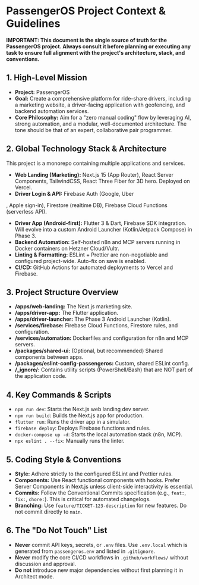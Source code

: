 # PassengerOS Project Context & Guidelines

**IMPORTANT: This document is the single source of truth for the PassengerOS project. Always consult it before planning or executing any task to ensure full alignment with the project's architecture, stack, and conventions.**

## 1. High-Level Mission
- **Project:** PassengerOS
- **Goal:** Create a comprehensive platform for ride-share drivers, including a marketing website, a driver-facing application with geofencing, and backend automation services.
- **Core Philosophy:** Aim for a "zero manual coding" flow by leveraging AI, strong automation, and a modular, well-documented architecture. The tone should be that of an expert, collaborative pair programmer.

## 2. Global Technology Stack & Architecture
This project is a monorepo containing multiple applications and services.

- **Web Landing (Marketing):** Next.js 15 (App Router), React Server Components, TailwindCSS, React Three Fiber for 3D hero. Deployed on Vercel.
- **Driver Login & API:** Firebase Auth (Google, Uber


, Apple sign-in), Firestore (realtime DB), Firebase Cloud Functions (serverless API).
- **Driver App (Android-first):** Flutter 3 & Dart, Firebase SDK integration. Will evolve into a custom Android Launcher (Kotlin/Jetpack Compose) in Phase 3.
- **Backend Automation:** Self-hosted n8n and MCP servers running in Docker containers on Hetzner Cloud/Vultr.
- **Linting & Formatting:** ESLint + Prettier are non-negotiable and configured project-wide. Auto-fix on save is enabled.
- **CI/CD:** GitHub Actions for automated deployments to Vercel and Firebase.

## 3. Project Structure Overview
- **/apps/web-landing:** The Next.js marketing site.
- **/apps/driver-app:** The Flutter application.
- **/apps/driver-launcher:** The Phase 3 Android Launcher (Kotlin).
- **/services/firebase:** Firebase Cloud Functions, Firestore rules, and configuration.
- **/services/automation:** Dockerfiles and configuration for n8n and MCP servers.
- **/packages/shared-ui:** (Optional, but recommended) Shared components between apps.
- **/packages/eslint-config-passengeros:** Custom, shared ESLint config.
- **/_ignore/:** Contains utility scripts (PowerShell/Bash) that are NOT part of the application code.

## 4. Key Commands & Scripts
- `npm run dev`: Starts the Next.js web landing dev server.
- `npm run build`: Builds the Next.js app for production.
- `flutter run`: Runs the driver app in a simulator.
- `firebase deploy`: Deploys Firebase functions and rules.
- `docker-compose up -d`: Starts the local automation stack (n8n, MCP).
- `npx eslint . --fix`: Manually runs the linter.

## 5. Coding Style & Conventions
- **Style:** Adhere strictly to the configured ESLint and Prettier rules.
- **Components:** Use React functional components with hooks. Prefer Server Components in Next.js unless client-side interactivity is essential.
- **Commits:** Follow the Conventional Commits specification (e.g., `feat:`, `fix:`, `chore:`). This is critical for automated changelogs.
- **Branching:** Use `feature/TICKET-123-description` for new features. Do not commit directly to `main`.

## 6. The "Do Not Touch" List
- **Never** commit API keys, secrets, or `.env` files. Use `.env.local` which is generated from `passengeros.env` and listed in `.gitignore`.
- **Never** modify the core CI/CD workflows in `.github/workflows/` without discussion and approval.
- **Do not** introduce new major dependencies without first planning it in Architect mode.
